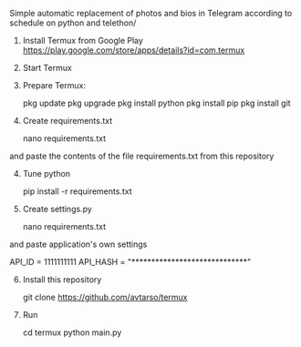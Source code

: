 Simple automatic replacement of photos and bios in Telegram according to schedule on python and telethon/

1.  Install Termux from Google Play
https://play.google.com/store/apps/details?id=com.termux

2. Start Termux

3. Prepare Termux:
 
    pkg update
    pkg upgrade
    pkg install python
    pkg install pip
    pkg install git

3. Create requirements.txt

    nano requirements.txt

and paste the contents of the file requirements.txt from this repository

4. Tune python

    pip install -r requirements.txt

5. Create settings.py

    nano requirements.txt

and paste application's own settings

API_ID = 1111111111
API_HASH = "*****************************"

6. Install this repository

    git clone https://github.com/avtarso/termux

7. Run

    cd termux
    python main.py


